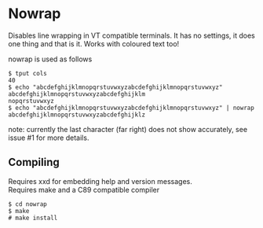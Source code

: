 # Nowrap

Disables line wrapping in VT compatible terminals. It has no settings, it
does one thing and that is it. Works with coloured text too!

nowrap is used as follows
```
$ tput cols
40
$ echo "abcdefghijklmnopqrstuvwxyzabcdefghijklmnopqrstuvwxyz"
abcdefghijklmnopqrstuvwxyzabcdefghijklm
nopqrstuvwxyz
$ echo "abcdefghijklmnopqrstuvwxyzabcdefghijklmnopqrstuvwxyz" | nowrap
abcdefghijklmnopqrstuvwxyzabcdefghijklz
```

note: currently the last character (far right) does not show accurately,
see issue #1 for more details.

## Compiling

Requires xxd for embedding help and version messages.  
Requires make and a C89 compatible compiler


```
$ cd nowrap
$ make
# make install
```
